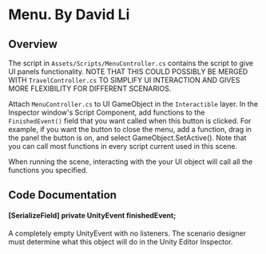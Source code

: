 # Menu. By David Li

## Overview
The script in `Assets/Scripts/MenuController.cs` contains the script to give UI panels functionality. NOTE THAT THIS COULD POSSIBLY BE MERGED WITH `TravelController.cs` TO SIMPLIFY UI INTERACTION AND GIVES MORE FLEXIBILITY FOR DIFFERENT SCENARIOS. 

Attach `MenuController.cs` to UI GameObject in the `Interactible` layer. In the Inspector window's Script Component, add functions to the `FinishedEvent()` field that you want called when this button is clicked.
For example, if you want the button to close the menu, add a function, drag in the panel the button is on, and select GameObject.SetActive(). Note that you can call most functions in every script current used in this scene.

When running the scene, interacting with the your UI object will call all the functions you specified.

## Code Documentation

#### [SerializeField] private UnityEvent finishedEvent;

A completely empty UnityEvent with no listeners. The scenario designer must determine what this object will do in the Unity Editor Inspector.



